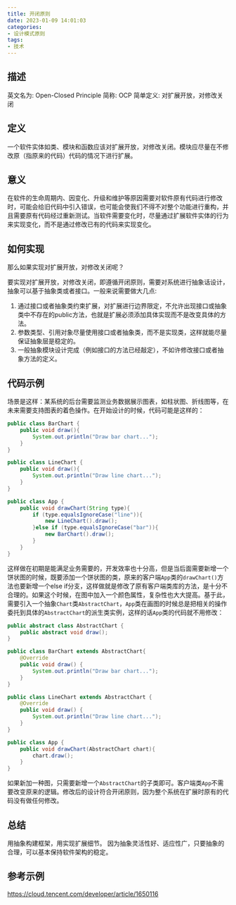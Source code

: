 ```yaml
---
title: 开闭原则
date: 2023-01-09 14:01:03
categories:
- 设计模式原则
tags:
- 技术
---
```


## 描述

英文名为: Open-Closed Principle
简称: OCP
简单定义: 对扩展开放，对修改关闭
<!-- more -->



## 定义

一个软件实体如类、模块和函数应该对扩展开放，对修改关闭。模块应尽量在不修改原（指原来的代码）代码的情况下进行扩展。



## 意义

在软件的生命周期内、因变化、升级和维护等原因需要对软件原有代码进行修改时，可能会给旧代码中引入错误，也可能会使我们不得不对整个功能进行重构，并且需要原有代码经过重新测试。当软件需要变化时，尽量通过扩展软件实体的行为来实现变化，而不是通过修改已有的代码来实现变化。



## 如何实现

那么如果实现对扩展开放，对修改关闭呢？ 

要实现对扩展开放，对修改关闭，即遵循开闭原则，需要对系统进行抽象话设计，抽象可以基于抽象类或者接口。一般来说需要做大几点:

1. 通过接口或者抽象类约束扩展，对扩展进行边界限定，不允许出现接口或抽象类中不存在的public方法，也就是扩展必须添加具体实现而不是改变具体的方法。
2. 参数类型、引用对象尽量使用接口或者抽象类，而不是实现类，这样就能尽量保证抽象层是稳定的。
3. 一般抽象模块设计完成（例如接口的方法已经敲定），不如许修改接口或者抽象方法的定义。



## 代码示例

场景是这样：某系统的后台需要监测业务数据展示图表，如柱状图、折线图等，在未来需要支持图表的着色操作。在开始设计的时候，代码可能是这样的：

```java
public class BarChart {
	public void draw(){
		System.out.println("Draw bar chart...");
	}
}

public class LineChart {
	public void draw(){
		System.out.println("Draw line chart...");
	}
}

public class App {
	public void drawChart(String type){
		if (type.equalsIgnoreCase("line")){
			new LineChart().draw();
		}else if (type.equalsIgnoreCase("bar")){
			new BarChart().draw();
		}
	}
}
```

这样做在初期是能满足业务需要的，开发效率也十分高，但是当后面需要新增一个饼状图的时候，既要添加一个饼状图的类，原来的客户端`App`类的`drawChart()`方法也要新增一个else if分支，这样做就是修改了原有客户端类库的方法，是十分不合理的。如果这个时候，在图中加入一个颜色属性，复杂性也大大提高。基于此，需要引入一个抽象`Chart`类`AbstractChart`，`App`类在画图的时候总是把相关的操作委托到具体的`AbstractChart`的派生类实例，这样的话`App`类的代码就不用修改：

```java
public abstract class AbstractChart {
	public abstract void draw();
}

public class BarChart extends AbstractChart{
	@Override
	public void draw() {
		System.out.println("Draw bar chart...");
	}
}

public class LineChart extends AbstractChart {
	@Override
	public void draw() {
		System.out.println("Draw line chart...");
	}
}

public class App {
	public void drawChart(AbstractChart chart){
		chart.draw();
	}
}
```

如果新加一种图，只需要新增一个`AbstractChart`的子类即可。客户端类`App`不需要改变原来的逻辑。修改后的设计符合开闭原则，因为整个系统在扩展时原有的代码没有做任何修改。



## 总结

用抽象构建框架，用实现扩展细节。
因为抽象灵活性好、适应性广，只要抽象的合理，可以基本保持软件架构的稳定。



## 参考示例

https://cloud.tencent.com/developer/article/1650116

